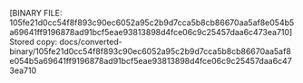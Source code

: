 [BINARY FILE: 105fe21d0cc54f8f893c90ec6052a95c2b9d7cca5b8cb86670aa5af8e054b5a69641ff9196878ad91bcf5eae93813898d4fce06c9c25457daa6c473ea710]
Stored copy: docs/converted-binary/105fe21d0cc54f8f893c90ec6052a95c2b9d7cca5b8cb86670aa5af8e054b5a69641ff9196878ad91bcf5eae93813898d4fce06c9c25457daa6c473ea710
